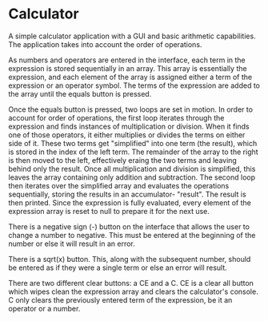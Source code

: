 # Calculator

A simple calculator application with a GUI and basic arithmetic capabilities. The application takes into account the order of operations. 

As numbers and operators are entered in the interface, each term in the expression is stored sequentially in an array. This array is essentially the expression, and each element of the array is assigned either a term of the expression or an operator symbol. The terms of the expression are added to the array until the equals button is pressed.

Once the equals button is pressed, two loops are set in motion. In order to account for order of operations, the first loop iterates through the expression and finds instances of multiplication or division. When it finds one of those operators, it either multiplies or divides the terms on either side of it. These two terms get "simplified" into one term (the result), which is stored in the index of the left term. The remainder of the array to the right is then moved to the left, effectively eraing the two terms and leaving behind only the result. Once all multiplication and division is simplified, this leaves the array containing only addition and subtraction. The second loop then iterates over the simplified array and evaluates the operations sequentially, storing the results in an accumulator- "result". The result is then printed. Since the expression is fully evaluated, every element of the expression array is reset to null to prepare it for the next use.

There is a negative sign (-) button on the interface that allows the user to change a number to negative. This must be entered at the beginning of the number or else it will result in an error.

There is a sqrt(x) button. This, along with the subsequent number, should be entered as if they were a single term or else an error will result.

There are two different clear buttons: a CE and a C. CE is a clear all button which wipes clean the expression array and clears the calculator's console. C only clears the previously entered term of the expression, be it an operator or a number.

